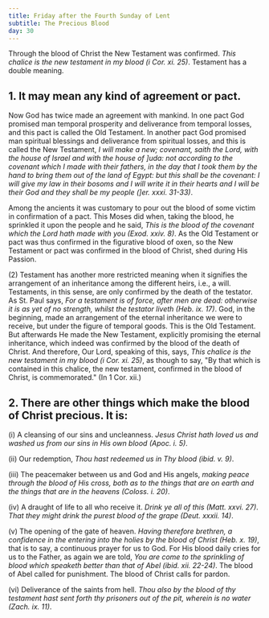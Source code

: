 ```yaml
---
title: Friday after the Fourth Sunday of Lent
subtitle: The Precious Blood
day: 30
---
```


Through the blood of Christ the New Testament was confirmed. _This chalice is the new testament in my blood (i Cor. xi. 25)_. Testament has a double meaning.

## 1. It may mean any kind of agreement or pact.

Now God has twice made an agreement with mankind. In one pact God promised man temporal prosperity and deliverance from temporal losses, and this pact is called the Old Testament. In another pact God promised man spiritual blessings and deliverance from spiritual losses, and this is called the New Testament, _I will make a new; covenant, saith the Lord, with the house of Israel and with the house of ]uda: not according to the covenant which I made with their fathers, in the day that I took them by the hand to bring them out of the land of Egypt: but this shall be the covenant: I will give my law in their bosoms and I will write it in their hearts and I will be their God and they shall be my people (]er. xxxi. 31-33)_.

Among the ancients it was customary to pour out the blood of some victim in confirmation of a pact. This Moses did when, taking the blood, he sprinkled it upon the people and he said, _This is the blood of the covenant which the Lord hath made with you (Exod. xxiv. 8)_. As the Old Testament or pact was thus confirmed in the figurative blood of oxen, so the New Testament or pact was confirmed in the blood of Christ, shed during His Passion.

(2) Testament has another more restricted meaning when it signifies the arrangement of an inheritance among the different heirs, i.e., a will. Testaments, in this sense, are only confirmed by the death of the testator. As St. Paul says, _For a testament is of force, after men are dead: otherwise it is as yet of no strength, whilst the testator liveth (Heb. ix. 17)_. God, in the beginning, made an arrangement of the eternal inheritance we were to receive, but under the figure of temporal goods. This is the Old Testament. But afterwards He made the New Testament, explicitly promising the eternal inheritance, which indeed was confirmed by the blood of the death of Christ. And therefore, Our Lord, speaking of this, says, _This chalice is the new testament in my blood (i Cor. xi. 25)_, as though to say, "By that which is contained in this chalice, the new testament, confirmed in the blood of Christ, is commemorated." (In 1 Cor. xii.)

## 2. There are other things which make the blood of Christ precious. It is:

(i) A cleansing of our sins and uncleanness. _Jesus Christ hath loved us and washed us from our sins in His own blood (Apoc. i. 5)_.

(ii) Our redemption, _Thou hast redeemed us in Thy blood (ibid. v. 9)_.

(iii) The peacemaker between us and God and His angels, _making peace through the blood of His cross, both as to the things that are on earth and the things that are in the heavens (Coloss. i. 20)_.

(iv) A draught of life to all who receive it. _Drink ye all of this (Matt. xxvi. 27)_. _That they might drink the purest blood of the grape (Deut. xxxii. 14)_.

(v) The opening of the gate of heaven. _Having therefore brethren, a confidence in the entering into the holies by the blood of Christ (Heb. x. 19)_, that is to say, a continuous prayer for us to God. For His blood daily cries for us to the Father, as again we are told, _You are come to the sprinkling of blood which speaketh better than that of Abel (ibid. xii. 22-24)_. The blood of Abel called for punishment. The blood of Christ calls for pardon.

(vi) Deliverance of the saints from hell. _Thou also by the blood of thy testament hast sent forth thy prisoners out of the pit, wherein is no water (Zach. ix. 11)_.
